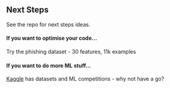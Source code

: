 ## Next Steps

See the repo for next steps ideas.

#### If you want to optimise your code...
Try the phishing dataset - 30 features, 11k examples

#### If you want to do more ML stuff...
[Kaggle](https://kaggle.com) has datasets and ML competitions - why not have a go?
